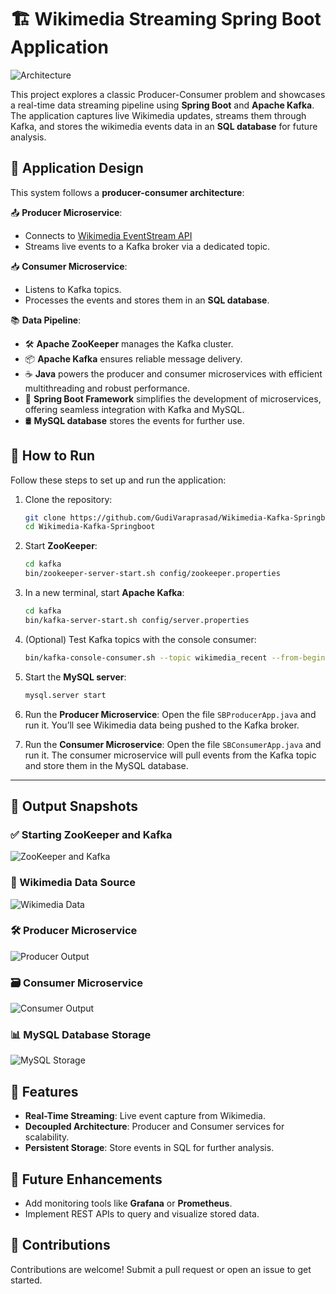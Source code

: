 # 🏗️ Wikimedia Streaming Spring Boot Application

![Architecture](./output/design.png)

This project explores a classic Producer-Consumer problem and showcases a real-time data streaming pipeline using **Spring Boot** and **Apache Kafka**. The application captures live Wikimedia updates, streams them through Kafka, and stores the wikimedia events data in an **SQL database** for future analysis.

## 🌟 Application Design

This system follows a **producer-consumer architecture**:

📤 **Producer Microservice**:
- Connects to [Wikimedia EventStream API](https://stream.wikimedia.org/v2/stream/recentchange)
- Streams live events to a Kafka broker via a dedicated topic.

📥 **Consumer Microservice**:
- Listens to Kafka topics.
- Processes the events and stores them in an **SQL database**.


📚 **Data Pipeline**:
- 🛠️ **Apache ZooKeeper** manages the Kafka cluster.
- 📦 **Apache Kafka** ensures reliable message delivery.
- ☕ **Java** powers the producer and consumer microservices with efficient multithreading and robust performance.
- 🌱 **Spring Boot Framework** simplifies the development of microservices, offering seamless integration with Kafka and MySQL.
- 🛢️ **MySQL database** stores the events for further use.

## 🚀 How to Run

Follow these steps to set up and run the application:

1. Clone the repository:
   ```bash
   git clone https://github.com/GudiVaraprasad/Wikimedia-Kafka-Springboot.git
   cd Wikimedia-Kafka-Springboot
   ```

2. Start **ZooKeeper**:
   ```bash
   cd kafka
   bin/zookeeper-server-start.sh config/zookeeper.properties
   ```

3. In a new terminal, start **Apache Kafka**:
   ```bash
   cd kafka
   bin/kafka-server-start.sh config/server.properties
   ```

4. (Optional) Test Kafka topics with the console consumer:
   ```bash
   bin/kafka-console-consumer.sh --topic wikimedia_recent --from-beginning --bootstrap-server localhost:9092
   ```

5. Start the **MySQL server**:
   ```bash
   mysql.server start
   ```

6. Run the **Producer Microservice**:
   Open the file `SBProducerApp.java` and run it. You’ll see Wikimedia data being pushed to the Kafka broker.

7. Run the **Consumer Microservice**:
   Open the file `SBConsumerApp.java` and run it. The consumer microservice will pull events from the Kafka topic and store them in the MySQL database.

---

## 🎉 Output Snapshots

### ✅ Starting ZooKeeper and Kafka
![ZooKeeper and Kafka](./output/image.png)

### 📡 Wikimedia Data Source
![Wikimedia Data](./output/image-4.png)

### 🛠️ Producer Microservice
![Producer Output](./output/image-1.png)

### 🗃️ Consumer Microservice
![Consumer Output](./output/image-2.png)

### 📊 MySQL Database Storage
![MySQL Storage](./output/image-3.png)

## 🔮 Features

- **Real-Time Streaming**: Live event capture from Wikimedia.
- **Decoupled Architecture**: Producer and Consumer services for scalability.
- **Persistent Storage**: Store events in SQL for further analysis.


## 🌟 Future Enhancements

- Add monitoring tools like **Grafana** or **Prometheus**.
- Implement REST APIs to query and visualize stored data.


## 🤝 Contributions

Contributions are welcome! Submit a pull request or open an issue to get started.
